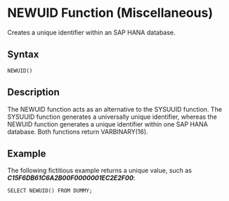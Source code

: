 <!-- loiofe7b7fede9aa4287ae69ffe3986e9c25 -->

# NEWUID Function \(Miscellaneous\)

Creates a unique identifier within an SAP HANA database.



<a name="loiofe7b7fede9aa4287ae69ffe3986e9c25__sql_function_newuid_1sql_function_newuid"/>

## Syntax

```
NEWUID()
```



<a name="loiofe7b7fede9aa4287ae69ffe3986e9c25__sql_function_newuid_1sql_function_newuid_description"/>

## Description

The NEWUID function acts as an alternative to the SYSUUID function. The SYSUUID function generates a universally unique identifier, whereas the NEWUID function generates a unique identifier within one SAP HANA database. Both functions return VARBINARY\(16\).



<a name="loiofe7b7fede9aa4287ae69ffe3986e9c25__sql_function_newuid_1sql_function_newuid_examples"/>

## Example

The following fictitious example returns a unique value, such as ***C15F6DB61C6A2B00F0000001EC2E2F00***:

```
SELECT NEWUID() FROM DUMMY;
```

